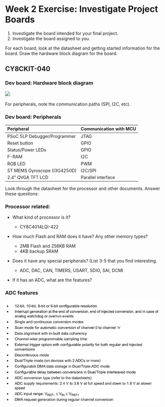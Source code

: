 # Week 2 Exercise: Investigate Project Boards
1. Investigate the board intended for your final project. 
2. Investigate the board assigned to you. 

For each board, look at the datasheet and getting started information for the board. 
Draw the hardware block diagram for the board.

## CY8CKIT-040

### Dev board: Hardware block diagram
![](assets/hw_bd_cy8ckit-040.drawio)


For peripherals, note the communication paths (SPI, I2C, etc).
### Dev board: Peripherals
|Peripheral      |Communication with MCU|
|:-------------|:--------------------------|
|PSoC 5LP Debugger/Programmer|    JTAG|
|Reset button|    GPIO|
|Status/Power LEDs|            GPIO|
|F-RAM|   I2C      |
|RGB LED|     PWM          |
|ST MEMS Gyroscope (I3G4250D)|    I2C/SPI|
|2.4" QVGA TFT LCD|       Parallel interface|

Look through the datasheet for the processor and other documents. Answer these questions: 
### Processor related:
* What kind of processor is it? 
    * CY8C4014LQI-422

* How much Flash and RAM does it have? Any other memory types? 
    * 2MB Flash and 256KB RAM
    * 4KB backup SRAM

* Does it have any special peripherals? (List 3-5 that you find interesting.
    * ADC, DAC, CAN, TIMERS, USART, SDIO, SAI, DCMI 

* If it has an ADC, what are the features?
### ADC features
![ADC features](assets/ADC_features.png)
